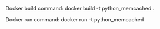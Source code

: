 Docker build command: docker build -t python_memcached .

Docker run command: docker run -t python_memcached
